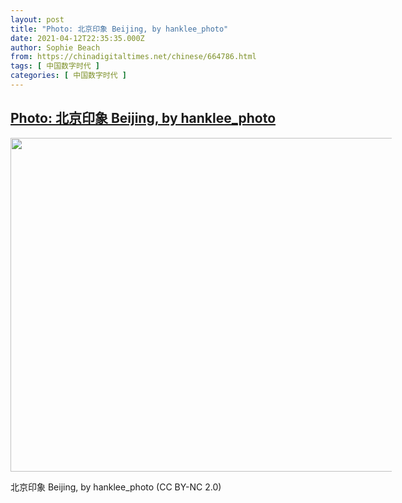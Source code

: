 ```yaml
---
layout: post
title: "Photo: 北京印象 Beijing, by hanklee_photo"
date: 2021-04-12T22:35:35.000Z
author: Sophie Beach
from: https://chinadigitaltimes.net/chinese/664786.html
tags: [ 中国数字时代 ]
categories: [ 中国数字时代 ]
---
```

<!--1618266935000-->
[Photo: 北京印象 Beijing, by hanklee_photo](https://chinadigitaltimes.net/chinese/664786.html)
------

<div>
<div id="attachment_664787" style="width: 610px" class="wp-caption aligncenter"><img aria-describedby="caption-attachment-664787" class="size-full wp-image-664787" src="https://chinadigitaltimes.net/chinese/wp-content/blogs.dir/4/files/2021/04/50815577372_70749a5b8c_c.jpg" alt="" width="799" height="534" srcset="https://chinadigitaltimes.net/chinese/files/2021/04/50815577372_70749a5b8c_c.jpg 799w, https://chinadigitaltimes.net/chinese/files/2021/04/50815577372_70749a5b8c_c-300x201.jpg 300w, https://chinadigitaltimes.net/chinese/files/2021/04/50815577372_70749a5b8c_c-768x513.jpg 768w" sizes="(max-width: 799px) 100vw, 799px" /><p id="caption-attachment-664787" class="wp-caption-text">北京印象 Beijing, by hanklee_photo (CC BY-NC 2.0)</p></div>
</div>
